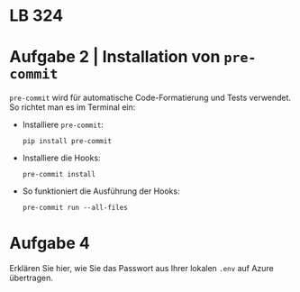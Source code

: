 # LB 324

# Aufgabe 2 | Installation von `pre-commit`

`pre-commit` wird für automatische Code-Formatierung und Tests verwendet. So richtet man es im Terminal ein:

* Installiere `pre-commit`:

   ```
   pip install pre-commit
   ```
   
* Installiere die Hooks:

  ```
  pre-commit install

  ```
  
* So funktioniert die Ausführung der Hooks:
  ```
  pre-commit run --all-files
  ```

# Aufgabe 4
Erklären Sie hier, wie Sie das Passwort aus Ihrer lokalen `.env` auf Azure übertragen.
